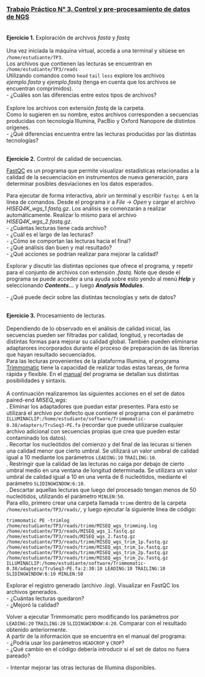 ### [Trabajo Práctico N° 3. Control y pre-procesamiento de datos de NGS](https://docs.google.com/presentation/d/1JzTG1_mhRBua4LUjxI2eisYajbZ4622AnbSVs2ZcKZ8/edit?usp=sharing)<br/><br/>
**Ejercicio 1.** Exploración de archivos _fasta_ y _fastq_<br/><br/>
Una vez iniciada la máquina virtual, acceda a una terminal y sitúese en `/home/estudiante/TP3`.<br/>
Los archivos que contienen las lecturas se encuentran en `/home/estudiante/TP3/reads`<br/>
Utilizando comandos como `head` `tail` `less` explore los archivos _ejemplo.fasta_ y _ejemplo.fastq_ (tenga en cuenta que los archivos se encuentran comprimidos).<br/>
\- ¿Cuáles son las diferencias entre estos tipos de archivos?<br/><br/>
Explore los archivos con extensión _fastq_ de la carpeta.<br/>
Como lo sugieren en su nombre, estos archivos corresponden a secuencias producidas con tecnología Illumina, PacBio y Oxford Nanopore de distintos orígenes.<br/>
\- ¿Qué diferencias encuentra entre las lecturas producidas por las distintas tecnologías?
<br/><br/>

**Ejercicio 2.** Control de calidad de secuencias.

[FastQC](https://www.bioinformatics.babraham.ac.uk/projects/fastqc) es un programa que permite visualizar estadísticas relacionadas a la calidad de la secuenciación en instrumentos de nueva generación, para determinar posibles desviaciones en los datos esperados.

Para ejecutar de forma interactiva, abrir un terminal y escribir `fastqc &` en la línea de comandos.
Desde el programa ir a _File -> Open_ y cargar el archivo _HISEQ4K\_wgs\_1.fastq.gz_. Los análisis se comenzarán a realizar automáticamente. Realizar lo mismo para el archivo _HISEQ4K\_wgs\_2.fastq.gz_.<br/>
\- ¿Cuántas lecturas tiene cada archivo?<br/>
\- ¿Cuál es el largo de las lecturas?<br/>
\- ¿Cómo se comportan las lecturas hacia el final?<br/>
\- ¿Qué análisis dan buen y mal resultado?<br/>
\- ¿Qué acciones se podrían realizar para mejorar la calidad?

Explorar y discutir las distintas opciones que ofrece el programa, y repetir para el conjunto de archivos con extensión _.fastq_. Note que desde el programa se puede acceder a una ayuda sobre esto yendo al menú _**Help**_ y seleccionando _**Contents...**_ y luego _**Analysis Modules**_.

\- ¿Qué puede decir sobre las distintas tecnologías y sets de datos?
<br/><br/>

**Ejercicio 3.** Procesamiento de lecturas.<br/><br/>
Dependiendo de lo observado en el análisis de calidad inicial, las secuencias pueden ser filtradas por calidad, longitud, y recortadas de distintas formas para mejorar su calidad global. También pueden eliminarse adaptarores incorporados durante el proceso de preparación de las librerías que hayan resultado secuenciados.<br/>
Para las lecturas provenientes de la plataforma Illumina, el programa [Trimmomatic](http://www.usadellab.org/cms/?page=trimmomatic) tiene la capacidad de realizar todas estas tareas, de forma rápida y flexible. En el [manual](http://www.usadellab.org/cms/uploads/supplementary/Trimmomatic/TrimmomaticManual_V0.32.pdf) del programa se detallan sus distintas posibilidades y sintaxis.<br/><br/>
A continuación realizaremos las siguientes acciones en el set de datos paired-end _MISEQ\_wgs_:<br/>
. Eliminar los adaptadores que puedan estar presentes. Para esto se utilizará el archivo por defecto que contiene el programa con el parámetro `ILLUMINACLIP:/home/estudiante/software/Trimmomatic-0.38/adapters/TruSeq3-PE.fa` (recordar que puede utilizarse cualquier archivo adicional con secuencias propias que crea que pueden estar contaminado los datos).<br/>
. Recortar los nucleótidos del comienzo y del final de las lecuras si tienen una calidad menor que cierto umbral. Se utilizará un valor umbral de calidad igual a 10 mediante los parámetros `LEADING:10` `TRAILING:10`.<br/>
. Restringir que la calidad de las lecturas no caiga por debajo de cierto umbral medio en una ventana de longitud determinada. Se utilizara un valor umbral de calidad igual a 10 en una venta de 6 nucleótidos, mediante el parámetro `SLIDINGWINDOW:6:10`.<br/>
. Descartar aquellas lecturas que luego del procesado tengan menos de 50 nucleótidos, utilizando el parámetro `MINLEN:50`.<br/>
Para ello, primero crear una carpeta llamada `trimm` dentro de la carpeta `/home/estudiante/TP3/reads/`, y luego ejecutar la siguiente línea de código:
```
trimmomatic PE -trimlog /home/estudiante/TP3/reads/trimm/MISEQ_wgs_trimming.log /home/estudiante/TP3/reads/MISEQ_wgs_1.fastq.gz /home/estudiante/TP3/reads/MISEQ_wgs_2.fastq.gz /home/estudiante/TP3/reads/trimm/MISEQ_wgs_trim_1p.fastq.gz /home/estudiante/TP3/reads/trimm/MISEQ_wgs_trim_1u.fastq.gz /home/estudiante/TP3/reads/trimm/MISEQ_wgs_trim_2p.fastq.gz /home/estudiante/TP3/reads/trimm/MISEQ_wgs_trim_2u.fastq.gz ILLUMINACLIP:/home/estudiante/software/Trimmomatic-0.38/adapters/TruSeq3-PE.fa:2:30:10 LEADING:10 TRAILING:10 SLIDINGWINDOW:6:10 MINLEN:50
```

Explorar el registro generado (archivo _.log_). Visualizar en FastQC los archivos generados.<br/>
\- ¿Cuántas lecturas quedaron?<br/>
\- ¿Mejoró la calidad?

Volver a ejecutar Trimmomatic pero modificando los parámetros por `LEADING:20` `TRAILING:20` `SLIDINGWINDOW:4:20`. Comparar con el resultado obtenido anteriormente.<br/>
A partir de la información que se encuentra en el manual del programa:<br/>
\- ¿Podría usar los parámetros `HEADCROP` y `CROP`?<br/>
\- ¿Qué cambio en el código debería introducir si el set de datos no fuera pareado?

\- Intentar mejorar las otras lecturas de Illumina disponibles.
